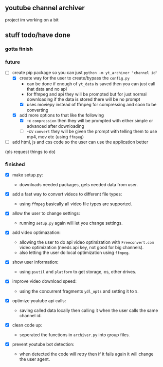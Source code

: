 ## youtube channel archiver

project im working on a bit

## stuff todo/have done

### gotta finish

### future

- [ ] create pip package so you can just `python -m yt_archiver 'channel id'`
    - [X] create way for the user to create/bypass the `config.py`
        - can be done if enough of `yt_data` is saved then you can just call that data and no api
        - for ffmpeg and api they will be prompted but for just normal downloading if the data is stored there will be no prompt
        - [X] uses moviepy instead of ffmpeg for compressing and soon to be converting
    - [X] add more options to that like the following
        - [X] -c `compression` then they will be prompted with either simple or advanced after downloading
        - [ ] -cv `convert` they will be given the prompt with telling them to use mp4, mov etc (using `ffmpeg`)
- [ ] add html, js and css code so the user can use the application better

(pls request things to do)

### finished

- [X] make setup.py:
    - downloads needed packages, gets needed data from user.

- [X] add a fast way to convert videos to different file types:
    - using `ffmpeg` basically all video file types are supported.

- [X] allow the user to change settings:
    - running `setup.py` again will let you change settings.

- [X] add video optimazation:
    - allowing the user to do api video optimization with `Freeconvert.com` video optimization (needs api key, not good for big channels).
    - also letting the user do local optimization using `ffmpeg`.

- [X] show user information:
    - using `psutil` and `platform` to get storage, os, other drives.

- [X] improve video download speed:
    - using the concurrent fragments `ydl_opts` and setting it to `5`.

- [X] optimize youtube api calls:
    - saving called data locally then calling it when the user calls the same channel id.

- [X] clean code up:
    - seperated the functions in `archiver.py` into group files.

- [X] prevent youtube bot detection:
    - when detected the code will retry then if it fails again it will change the user agent.
